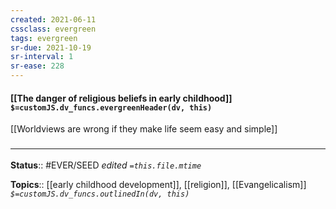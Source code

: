 ```yaml
---
created: 2021-06-11
cssclass: evergreen
tags: evergreen
sr-due: 2021-10-19
sr-interval: 1
sr-ease: 228
---
```


#### [[The danger of religious beliefs in early childhood]] `$=customJS.dv_funcs.evergreenHeader(dv, this)`

 [[Worldviews are wrong if they make life seem easy and simple]]

### <hr class="footnote"/>

**Status**:: #EVER/SEED
*edited `=this.file.mtime`*

**Topics**:: [[early childhood development]], [[religion]], [[Evangelicalism]]
*`$=customJS.dv_funcs.outlinedIn(dv, this)`*

